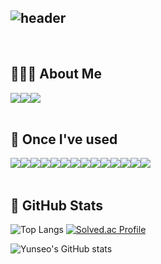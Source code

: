 <div align="left">
  
![header](https://capsule-render.vercel.app/api?type=waving&color=timeGradient&text=Here%20is%20Yunseo's%20GitHub%20👋&animation=twinkling&fontSize=35&fontAlignY=40&fontAlign=40&height=250)
---


 
<br>

## 🙋🏻‍♀️ About Me
<div style="display:flex; flex-direction:row;">
  <a href="mailto:choeyunseo4060@naver.com">
        <img src="https://img.shields.io/badge/Naver-00ED00?style=for-the-badge&logo=Naver&logoColor=white"> 
  </a>
  <a href="https://velog.io/@choeyunseo">
        <img src="https://img.shields.io/badge/velog-20C997?style=for-the-badge&logo=Velog&logoColor=white"> 
  </a>
  <a href="https://www.notion.so/API-307ab2bcb9794b05b6dd56304dae9faf">
        <img src="https://img.shields.io/badge/Notion-9999FF?style=for-the-badge&logo=Notion&logoColor=white"> 
  </a>
</div><br>
    
## 🔨 Once I've used 
<div style="display:flex; flex-direction:row;">
    <img src="https://img.shields.io/badge/c-A8B9CC?style=for-the-badge&logo=c&logoColor=white"> 
    <img src="https://img.shields.io/badge/c++-00599C?style=for-the-badge&logo=c++&logoColor=white"> 
    <img src="https://img.shields.io/badge/python-3776AB?style=for-the-badge&logo=Python&logoColor=white"> 
    <img src="https://img.shields.io/badge/swift-F05138?style=for-the-badge&logo=Swift&logoColor=white">   
    <br>
    <img src="https://img.shields.io/badge/html5-E34F26?style=for-the-badge&logo=HTML&logoColor=white"> 
    <img src="https://img.shields.io/badge/css-A8B9CC?style=for-the-badge&logo=css&logoColor=white">
    <img src="https://img.shields.io/badge/javascript-F7DF1E?style=for-the-badge&logo=JavaScript&logoColor=white">
    <br>
    <img src="https://img.shields.io/badge/django-092E20?style=for-the-badge&logo=Django&logoColor=white"> 
    <img src="https://img.shields.io/badge/express.js-000000?style=for-the-badge&logo=expree.js&logoColor=white"> 
    <br>
    <img src="https://img.shields.io/badge/mysql-4479A1?style=for-the-badge&logo=mysql&logoColor=white">
    <img src="https://img.shields.io/badge/linux-FCC624?style=for-the-badge&logo=linux&logoColor=black"> 
    <img src="https://img.shields.io/badge/apache tomcat-F8DC75?style=for-the-badge&logo=apachetomcat&logoColor=black">
    <br>
    <img src="https://img.shields.io/badge/Amazon RDS-527FFF?style=for-the-badge&logo=amazon rds&logoColor=white">
    <img src="https://img.shields.io/badge/Google GCP-FFF9F9?style=for-the-badge&logo=google&logoColor=black">
    <br>
</div><br>

## 🌱 GitHub Stats
![Top Langs](https://github-readme-stats.vercel.app/api/top-langs/?username=YunseoChoe&layout=compact&theme=dracula)
[![Solved.ac Profile](http://mazassumnida.wtf/api/v2/generate_badge?boj=sky09508)](https://solved.ac/sky09508/)

![Yunseo's GitHub stats](https://github-readme-stats.vercel.app/api?username=YunseoChoe&show_icons=true&theme=radical)



</div>

<!--
**YunseoChoe/YunseoChoe** is a ✨ _special_ ✨ repository because its `README.md` (this file) appears on your GitHub profile.

Here are some ideas to get you started:

- 🔭 I’m currently working on ...
- 🌱 I’m currently learning ...
- 👯 I’m looking to collaborate on ...
- 🤔 I’m looking for help with ...
- 💬 Ask me about ...
- 📫 How to reach me: ...
- 😄 Pronouns: ...
- ⚡ Fun fact: ...
-->
